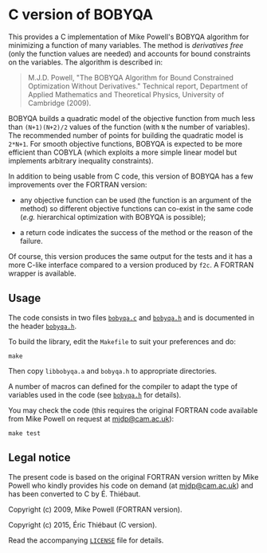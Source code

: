 # C version of BOBYQA

This provides a C implementation of Mike Powell's BOBYQA algorithm for
minimizing a function of many variables.  The method is *derivatives free*
(only the function values are needed) and accounts for bound constraints on
the variables.  The algorithm is described in:

>  M.J.D. Powell, "The BOBYQA Algorithm for Bound Constrained Optimization
>  Without Derivatives."  Technical report, Department of Applied Mathematics
>  and Theoretical Physics, University of Cambridge (2009).

BOBYQA builds a quadratic model of the objective function from much less than
`(N+1)(N+2)/2` values of the function (with `N` the number of variables).  The
recommended number of points for building the quadratic model is `2*N+1`.  For
smooth objective functions, BOBYQA is expected to be more efficient than COBYLA
(which exploits a more simple linear model but implements arbitrary inequality
constraints).

In addition to being usable from C code, this version of BOBYQA has a few
improvements over the FORTRAN version:

* any objective function can be used (the function is an argument of the
  method) so different objective functions can co-exist in the same code
  (*e.g.* hierarchical optimization with BOBYQA is possible);

* a return code indicates the success of the method or the reason of the
  failure.

Of course, this version produces the same output for the tests and it has a
more C-like interface compared to a version produced by `f2c`.  A FORTRAN
wrapper is available.


## Usage

The code consists in two files [`bobyqa.c`](./bobyqa.c) and [`bobyqa.h`](./bobyqa.h)
and is documented in the header [`bobyqa.h`](./bobyqa.h).

To build the library, edit the `Makefile` to suit your preferences and
do:
```
make
```
Then copy `libbobyqa.a` and `bobyqa.h` to appropriate directories.

A number of macros can defined for the compiler to adapt the type of variables
used in the code (see [`bobyqa.h`](./bobyqa.h) for details).

You may check the code (this requires the original FORTRAN code available
from Mike Powell on request at mjdp@cam.ac.uk):
```
make test
```


## Legal notice

The present code is based on the original FORTRAN version written by Mike
Powell who kindly provides his code on demand (at mjdp@cam.ac.uk) and has
been converted to C by É. Thiébaut.

Copyright (c) 2009, Mike Powell (FORTRAN version).

Copyright (c) 2015, Éric Thiébaut (C version).

Read the accompanying [`LICENSE`](../LICENSE) file for details.
